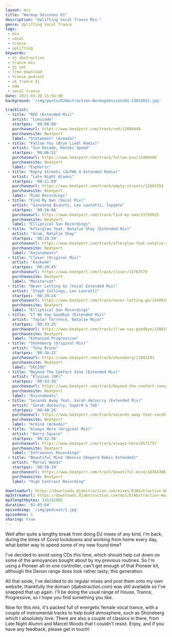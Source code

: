 ```yaml
---
layout: mix
title: "Warmup Sessions 01"
description: "Uplifting Vocal Trance Mix."
genre: Uplifting Vocal Trance
tags:
 - mix
 - vocal
 - trance
 - uplifting
keywords:
 - dj abstraction
 - trance mix
 - dj set
 - free download
 - trance podcast
 - uk trance dj
 - edm
 - vocal trance
date: 2021-03-20 15:54:00
background: '/img/posts/DJAbstraction-WarmupSessions01-13032021.jpg'

tracklist:
 - title: "RED (Extended Mix)"
   artist: "Lumisade"
   startpos: '00:00:00'
   purchaseurl: https://www.beatport.com/track/red/12898448
   purchasesite: Beatport
   label: "Statement! (Armada)"
 - title: "Follow You (Bryn Liedl Remix)"
   artist: "Sun Decade, Ronski Speed"
   startpos: '00:06:51'
   purchaseurl: https://www.beatport.com/track/follow-you/12490488
   purchasesite: Beatport
   label: "Euphoric"
 - title: "Empty Streets (ALPHA 9 Extended Remix)"
   artist: "Late Night Alumni"
   startpos: '00:11:09'
   purchaseurl: https://www.beatport.com/track/empty-streets/12403353
   purchasesite: Beatport
   label: "Ride Recordings"
 - title: "Find My Own (Vocal Mix)"
   artist: "Giovanna Bianchi, Leo Lauretti, Taygeto"
   startpos: '00:16:08'
   purchaseurl: https://www.beatport.com/track/find-my-own/13794025
   purchasesite: Beatport
   label: "Elliptical Sun Recordings"
 - title: "Afterglow feat. Natalie Shay (Extended Mix)"
   artist: "Grum, Natalie Shay"
   startpos: '00:20:39'
   purchaseurl: https://www.beatport.com/track/afterglow-feat-natalie-shay/13199912
   purchasesite: Beatport
   label: "Anjunabeats"
 - title: "Closer (Original Mix)"
   artist: "Kaskade"
   startpos: '00:20:45'
   purchaseurl: https://www.beatport.com/track/closer/14763579
   purchasesite: Beatport
   label: "Monstercat"
 - title: "Never Letting Go (Vocal Extended Mix)"
   artist: "Steph Collings, Leo Lauretti"
   startpos: '00:29:24'
   purchaseurl: https://www.beatport.com/track/never-letting-go/14489198
   purchasesite: Beatport
   label: "Elliptical Sun Recordings"
 - title: "If We Say Goodbye (Extended Mix)"
   artist: "Taylor Torrence, Natalie Major"
   startpos: '00:33:25'
   purchaseurl: https://www.beatport.com/track/if-we-say-goodbye/13081502
   purchasesite: Beatport
   label: "Enhanced Progressive"
 - title: "Shöneberg (Original Mix)"
   artist: "Tony Bruno"
   startpos: '00:38:22'
   purchaseurl: https://www.beatport.com/track/shoneberg/11093191
   purchasesite: Beatport
   label: "DECIDE"
 - title: "Beyond The Comfort Zone (Extended Mix)"
   artist: "Elysian (UK)"
   startpos: '00:43:56'
   purchaseurl: https://www.beatport.com/track/beyond-the-comfort-zone/13627966
   purchasesite: Beatport
   label: "Anjunabeats"
 - title: "Seconds Away feat. Sarah deCourcy (Extended Mix)"
   artist: "Sarah deCourcy, Super8 & Tab"
   startpos: '00:48:26'
   purchaseurl: https://www.beatport.com/track/seconds-away-feat-sarah-decourcy/10206686
   purchasesite: Beatport
   label: "Armind (Armada)"
 - title: "Always Here (Original Mix)"
   artist: "Harry Square"
   startpos: '00:52:56'
   purchaseurl: https://www.beatport.com/track/always-here/8571757
   purchasesite: Beatport
   label: "Infrasonic Recordings"
 - title: "Beautiful Mind (Dennis Sheperd Remix Extended)"
   artist: "Marcel Woods"
   startpos: '00:58:10'
   purchaseurl: https://www.beatport.com/track/beautiful-mind/10364386
   purchasesite: Beatport
   label: "High Contrast Recording"

downloadurl: https://downloads.djabstraction.com/mixes/DJAbstraction-WarmupSessions01-13032021.zip
mp3streamurl: https://downloads.djabstraction.com/mp3/DJAbstraction-WarmupSessions01-13032021.mp3
mp3lengthbytes: 156192885
duration: '01:05:04'
episodeimg: '/img/podcast/1.jpg'
episodeno: 1
sharing: true
---
```


Well after quite a lengthy break from doing DJ mixes of any kind, I'm back, during the times of Covid lockdowns and working from home every day, what better way to spend some of my new found time?

I've decided to avoid using CDs this time, which should help cut down on some of the annoyances bought about by my previous routines. So I'm using a Pioneer all-in-one controller, can't get enough of that Pioneer kit, although the Denon range does look rather tasty; this generation.

All that aside, I've decided to do regular mixes and post them onto my own website, thankfully the domain (djabstraction.com) was still available so I've snapped that up again. I'll be doing the usual range of House, Trance, Progressive, so I hope you find something you like.

Now for this mix, it's packed full of energetic female vocal trance, with a couple of instrumental tracks to help build atmosphere, such as Shöneberg which I absolutely love. There are also a couple of classics in there, from Late Night Alumni and Marcel Woods that I couldn't resist. Enjoy, and if you have any feedback, please get in touch!